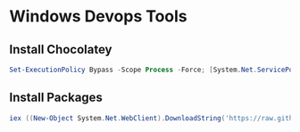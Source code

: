 # Windows Devops Tools

## Install Chocolatey

```powershell
Set-ExecutionPolicy Bypass -Scope Process -Force; [System.Net.ServicePointManager]::SecurityProtocol = [System.Net.ServicePointManager]::SecurityProtocol -bor 3072; iex ((New-Object System.Net.WebClient).DownloadString('https://community.chocolatey.org/install.ps1'))
```

## Install Packages

```powershell
iex ((New-Object System.Net.WebClient).DownloadString('https://raw.githubusercontent.com/fjudith/windows-devops-tools/main/chocolatey/install.ps1')
```
